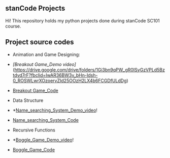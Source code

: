 ## stanCode Projects
Hi! This repository holds my python projects done during stanCode SC101 course.

## Project source codes
* Animation and Game Designing: 
* *[Breakout Game_Demo video]*(https://drive.google.com/drive/folders/1Gi3bn9qPW_gR0ISyGzVPLd5Bztdvd7rF?fbclid=IwAR36BW3v_bHn-Idsh-0_ROSWLwrXOzoervZId25OOzH2LX4b6FCGDfULdDg)
* [Breakout Game_Code](https://github.com/yungfangtu/stanCode/tree/main/python_projects/break_out_game)

* Data Structure
* *[Name_searching_System_Demo_video](https://drive.google.com/drive/folders/1Gi3bn9qPW_gR0ISyGzVPLd5Bztdvd7rF?fbclid=IwAR36BW3v_bHn-Idsh-0_ROSWLwrXOzoervZId25OOzH2LX4b6FCGDfULdDg)!
* [Name_searching_System_Code](https://github.com/yungfangtu/stanCode/tree/main/python_projects/name_searching)

* Recursive Functions
* *[Boggle_Game_Demo_video](https://drive.google.com/drive/folders/1Gi3bn9qPW_gR0ISyGzVPLd5Bztdvd7rF?fbclid=IwAR36BW3v_bHn-Idsh-0_ROSWLwrXOzoervZId25OOzH2LX4b6FCGDfULdDg)!
* [Boggle_Game_Code](https://github.com/yungfangtu/stanCode/tree/main/python_projects/boggle_game)
